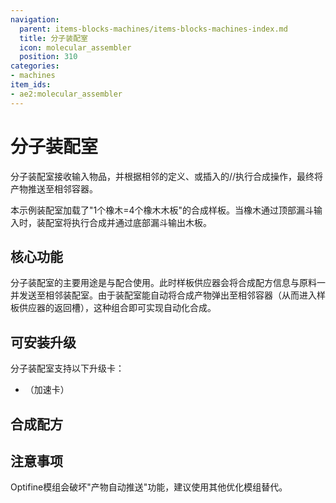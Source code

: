 ```yaml
---
navigation:
  parent: items-blocks-machines/items-blocks-machines-index.md
  title: 分子装配室
  icon: molecular_assembler
  position: 310
categories:
- machines
item_ids:
- ae2:molecular_assembler
---
```


# 分子装配室

<BlockImage id="molecular_assembler" scale="8" />

分子装配室接收输入物品，并根据相邻<ItemLink id="pattern_provider" />的定义、或插入的<ItemLink id="crafting_pattern" />/<ItemLink id="smithing_table_pattern" />/<ItemLink id="stonecutting_pattern" />执行合成操作，最终将产物推送至相邻容器。

本示例装配室加载了"1个橡木=4个橡木木板"的合成样板。当橡木通过顶部漏斗输入时，装配室将执行合成并通过底部漏斗输出木板。

<GameScene zoom="6" background="transparent">
  <ImportStructure src="../assets/assemblies/standalone_assembler.snbt" />
  <IsometricCamera yaw="195" pitch="30" />
</GameScene>

## 核心功能

分子装配室的主要用途是与<ItemLink id="pattern_provider" />配合使用。此时样板供应器会将合成配方信息与原料一并发送至相邻装配室。由于装配室能自动将合成产物弹出至相邻容器（从而进入样板供应器的返回槽），这种组合即可实现自动化合成。

<GameScene zoom="4" background="transparent">
  <ImportStructure src="../assets/assemblies/assembler_tower.snbt" />
  <IsometricCamera yaw="195" pitch="30" />
</GameScene>

## 可安装升级

分子装配室支持以下升级卡：
* <ItemLink id="speed_card" />（加速卡）

## 合成配方

<RecipeFor id="molecular_assembler" />

## 注意事项

Optifine模组会破坏"产物自动推送"功能，建议使用其他优化模组替代。